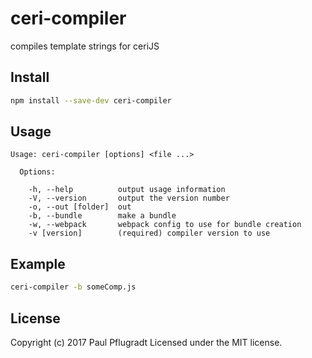 # ceri-compiler

compiles template strings for ceriJS

## Install
```sh
npm install --save-dev ceri-compiler
```

## Usage

```
Usage: ceri-compiler [options] <file ...>

  Options:

    -h, --help          output usage information
    -V, --version       output the version number
    -o, --out [folder]  out
    -b, --bundle        make a bundle
    -w, --webpack       webpack config to use for bundle creation
    -v [version]        (required) compiler version to use

```

## Example

```sh
ceri-compiler -b someComp.js
```

## License
Copyright (c) 2017 Paul Pflugradt
Licensed under the MIT license.
